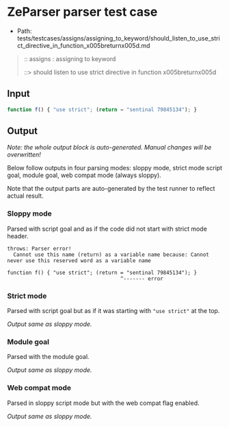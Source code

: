 # ZeParser parser test case

- Path: tests/testcases/assigns/assigning_to_keyword/should_listen_to_use_strict_directive_in_function_x005breturnx005d.md

> :: assigns : assigning to keyword
>
> ::> should listen to use strict directive in function x005breturnx005d

## Input

`````js
function f() { "use strict"; (return = "sentinal 79845134"); }
`````

## Output

_Note: the whole output block is auto-generated. Manual changes will be overwritten!_

Below follow outputs in four parsing modes: sloppy mode, strict mode script goal, module goal, web compat mode (always sloppy).

Note that the output parts are auto-generated by the test runner to reflect actual result.

### Sloppy mode

Parsed with script goal and as if the code did not start with strict mode header.

`````
throws: Parser error!
  Cannot use this name (return) as a variable name because: Cannot never use this reserved word as a variable name

function f() { "use strict"; (return = "sentinal 79845134"); }
                                     ^------- error
`````

### Strict mode

Parsed with script goal but as if it was starting with `"use strict"` at the top.

_Output same as sloppy mode._

### Module goal

Parsed with the module goal.

_Output same as sloppy mode._

### Web compat mode

Parsed in sloppy script mode but with the web compat flag enabled.

_Output same as sloppy mode._
